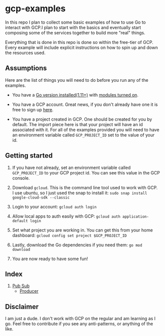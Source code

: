# gcp-examples

In this repo I plan to collect some basic examples of how to use Go to interact with GCP.I plan to start with the
basics and eventually start composing some of the services together to build more "real" things.

Everything that is done in this repo is done so within the free-tier of GCP. Every example will include explicit
instructions on how to spin up and down the resources used.

## Assumptions

Here are the list of things you will need to do before you run any of the examples.

- You have a [Go version installed(1.11+)](https://golang.org/dl/) with
[modules turned on](https://github.com/golang/go/wiki/Modules#how-to-define-a-module).

- You have a GCP account. Great news, if you don't already have one it is free to sign up
[here](https://cloud.google.com/).

- You have a project created in GCP. One should be created for you by default. The import piece here is that your
project will have an id associated with it. For all of the examples provided you will need to have an environment
variable called `GCP_PROJECT_ID` set to the value of your id.

## Getting started

1. If you have not already, set an environment variable called `GCP_PROJECT_ID` to your GCP project id. You can see
this value in the GCP console.

2. Download `gcloud`. This is the command line tool used to work with GCP. I use ubuntu, so I just used the snap to
install it: `sudo snap install google-cloud-sdk --classic`

3. Login to your account: `gcloud auth login`

4. Allow local apps to auth easily with GCP: `gcloud auth application-default login`

5. Set what project you are working in. You can get this from your home dashboard: `gcloud config set project $GCP_PROJECT_ID`

6. Lastly, download the Go dependencies if you need them: `go mod download`

7. You are now ready to have some fun!


## Index

1. [Pub Sub](pubsub)
    - [Producer](pubsub/producer)

## Disclaimer

I am just a dude. I don't work with GCP on the regular and am learning as I go. Feel free to contribute if you see any
anti-patterns, or anything of the like.
